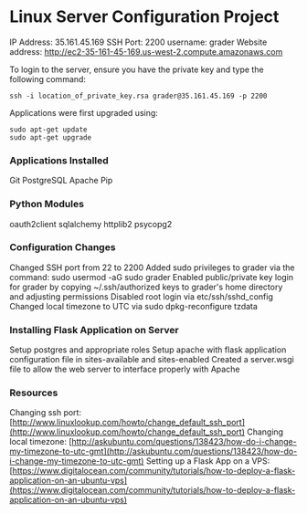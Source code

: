 # Linux Server Configuration Project

IP Address: 35.161.45.169
SSH Port: 2200
username: grader
Website address: http://ec2-35-161-45-169.us-west-2.compute.amazonaws.com

To login to the server, ensure you have the private key and type the following command:

```
ssh -i location_of_private_key.rsa grader@35.161.45.169 -p 2200
```

Applications were first upgraded using:

```
sudo apt-get update
sudo apt-get upgrade
```

### Applications Installed
Git
PostgreSQL
Apache
Pip

### Python Modules
oauth2client
sqlalchemy
httplib2
psycopg2


### Configuration Changes
Changed SSH port from 22 to 2200
Added sudo privileges to grader via the command: 
  sudo usermod -aG sudo grader
Enabled public/private key login for grader by copying ~/.ssh/authorized keys to grader's home directory and adjusting permissions
Disabled root login via etc/ssh/sshd\_config
Changed local timezone to UTC via sudo dpkg-reconfigure tzdata

### Installing Flask Application on Server
Setup postgres and appropriate roles
Setup apache with flask application configuration file in sites-available and sites-enabled
Created a server.wsgi file to allow the web server to interface properly with Apache

### Resources
Changing ssh port: [http://www.linuxlookup.com/howto/change_default_ssh_port](http://www.linuxlookup.com/howto/change_default_ssh_port)
Changing local timezone: [http://askubuntu.com/questions/138423/how-do-i-change-my-timezone-to-utc-gmt](http://askubuntu.com/questions/138423/how-do-i-change-my-timezone-to-utc-gmt)
Setting up a Flask App on a VPS: [https://www.digitalocean.com/community/tutorials/how-to-deploy-a-flask-application-on-an-ubuntu-vps](https://www.digitalocean.com/community/tutorials/how-to-deploy-a-flask-application-on-an-ubuntu-vps)
